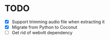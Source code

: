 # TODO

- [x] Support trimming audio file when extracting it
- [x] Migrate from Python to Coconut
- [ ] Get rid of webvtt dependency
